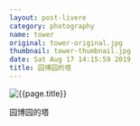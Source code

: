 ```yaml
---
layout: post-livere
category: photography
name: tower
original: tower-original.jpg
thumbnail: tower-thumbnail.jpg
date: Sat Aug 17 14:15:59 2019
title: 园博园的塔
---
```


![{{page.title}}](/gallery//{{page.category}}//{{page.original}})

园博园的塔
